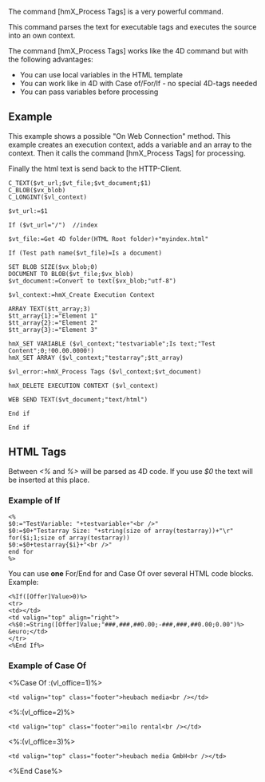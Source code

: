 The command [hmX_Process Tags] is a very powerful command.

This command parses the text for executable tags and executes the source into an own context.

The command [hmX_Process Tags] works like the 4D command but with the following advantages:

- You can use local variables in the HTML template
- You can work like in 4D with Case of/For/If - no special 4D-tags needed
- You can pass variables before processing

## Example

This example shows a possible "On Web Connection" method.
This example creates an execution context, adds a variable and an array to the context. Then it calls the command [hmX_Process Tags] for processing.

Finally the html text is send back to the HTTP-Client.

```4d
C_TEXT($vt_url;$vt_file;$vt_document;$1)
C_BLOB($vx_blob)
C_LONGINT($vl_context)

$vt_url:=$1

If ($vt_url="/")  //index

$vt_file:=Get 4D folder(HTML Root folder)+"myindex.html"

If (Test path name($vt_file)=Is a document)

SET BLOB SIZE($vx_blob;0)
DOCUMENT TO BLOB($vt_file;$vx_blob)
$vt_document:=Convert to text($vx_blob;"utf-8")

$vl_context:=hmX_Create Execution Context 

ARRAY TEXT($tt_array;3)
$tt_array{1}:="Element 1"
$tt_array{2}:="Element 2"
$tt_array{3}:="Element 3"

hmX_SET VARIABLE ($vl_context;"testvariable";Is text;"Test Content";0;!00.00.0000!)
hmX_SET ARRAY ($vl_context;"testarray";$tt_array)

$vl_error:=hmX_Process Tags ($vl_context;$vt_document)

hmX_DELETE EXECUTION CONTEXT ($vl_context)

WEB SEND TEXT($vt_document;"text/html")

End if 

End if 
```

## HTML Tags

Between *<%* and *%>* will be parsed as 4D code. If you use *$0* the text will be inserted at this place.

### Example of If

```4d
<%
$0:="TestVariable: "+testvariable+"<br />"
$0:=$0+"Testarray Size: "+string(size of array(testarray))+"\r"
for($i;1;size of array(testarray))
$0:=$0+testarray{$i}+"<br />"
end for
%>
```

You can use **one** For/End for and Case Of over several HTML code blocks. Example:

```4d
<%If([Offer]Value>0)%>
<tr>
<td></td>
<td valign="top" align="right"><%$0:=String([Offer]Value;"###,###,##0.00;-###,###,##0.00;0.00")%> &euro;</td>	
</tr>	
<%End If%>
```

### Example of Case Of

<%Case Of
:(vl_office=1)%>

	<td valign="top" class="footer">heubach media<br /></td>

<%:(vl_office=2)%>

	<td valign="top" class="footer">milo rental<br /></td>

<%:(vl_office=3)%>

	<td valign="top" class="footer">heubach media GmbH<br /></td>

<%End Case%>
